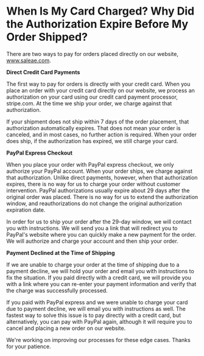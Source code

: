 # When Is My Card Charged? Why Did the Authorization Expire Before My Order Shipped?

There are two ways to pay for orders placed directly on our website, www.saleae.com.

**Direct Credit Card Payments**

The first way to pay for orders is directly with your credit card. When you place an order with your credit card directly on our website, we process an authorization on your card using our credit card payment processor, stripe.com. At the time we ship your order, we charge against that authorization.

If your shipment does not ship within 7 days of the order placement, that authorization automatically expires. That does not mean your order is canceled, and in most cases, no further action is required. When your order does ship, if the authorization has expired, we still charge your card.

**PayPal Express Checkout**

When you place your order with PayPal express checkout, we only authorize your PayPal account. When your order ships, we charge against that authorization. Unlike direct payments, however, when that authorization expires, there is no way for us to charge your order without customer intervention. PayPal authorizations usually expire about 29 days after the original order was placed. There is no way for us to extend the authorization window, and reauthorizations do not change the original authorization expiration date.

In order for us to ship your order after the 29-day window, we will contact you with instructions. We will send you a link that will redirect you to PayPal's website where you can quickly make a new payment for the order. We will authorize and charge your account and then ship your order.

**Payment Declined at the Time of Shipping**

If we are unable to charge your order at the time of shipping due to a payment decline, we will hold your order and email you with instructions to fix the situation. If you paid directly with a credit card, we will provide you with a link where you can re-enter your payment information and verify that the charge was successfully processed.

If you paid with PayPal express and we were unable to charge your card due to payment decline, we will email you with instructions as well. The fastest way to solve this issue is to pay directly with a credit card, but alternatively, you can pay with PayPal again, although it will require you to cancel and placing a new order on our website.

We're working on improving our processes for these edge cases. Thanks for your patience.

